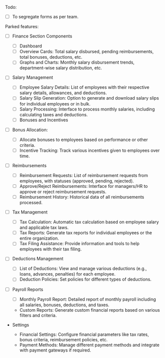 Todo:
- [ ] To segregate forms as per team.

Parked features:

- [ ] Finance Section Components 
    - [ ] Dashboard
    - [ ] Overview Cards: Total salary disbursed, pending reimbursements, total bonuses, deductions, etc.
    - [ ] Graphs and Charts: Monthly salary disbursement trends, department-wise salary distribution, etc.

- [ ]  Salary Management

    - [ ] Employee Salary Details: List of employees with their respective salary details, allowances, and deductions.
    - [ ] Salary Slip Generation: Option to generate and download salary slips for individual employees or in bulk.
    - [ ] Salary Processing: Interface to process monthly salaries, including calculating taxes and deductions.
    - [ ] Bonuses and Incentives

- [ ]  Bonus Allocation:
    - [ ] Allocate bonuses to employees based on performance or other criteria.
    - [ ] Incentive Tracking: Track various incentives given to employees over time.
  
- [ ]  Reimbursements

    - [ ] Reimbursement Requests: List of reimbursement requests from employees, with statuses (approved, pending, rejected).
    - [ ] Approve/Reject Reimbursements: Interface for managers/HR to approve or reject reimbursement requests.
    - [ ] Reimbursement History: Historical data of all reimbursements processed.

- [ ]  Tax Management

    - [ ] Tax Calculation: Automatic tax calculation based on employee salary and applicable tax laws.
    - [ ] Tax Reports: Generate tax reports for individual employees or the entire organization.
    - [ ] Tax Filing Assistance: Provide information and tools to help employees with their tax filing.

- [ ]  Deductions Management

    - [ ] List of Deductions: View and manage various deductions (e.g., loans, advances, penalties) for each employee.
    - [ ] Deduction Policies: Set policies for different types of deductions.

- [ ]  Payroll Reports

    - [ ] Monthly Payroll Report: Detailed report of monthly payroll including all salaries, bonuses, deductions, and taxes.

    - Custom Reports: Generate custom financial reports based on various filters and criteria.

- Settings

    - Financial Settings: Configure financial parameters like tax rates, bonus criteria, reimbursement policies, etc.
    - Payment Methods: Manage different payment methods and integrate with payment gateways if required.